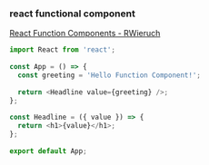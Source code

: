 ### react functional component


[React Function Components - RWieruch](https://www.robinwieruch.de/react-function-component#react-arrow-function-component "React Function Components - RWieruch")




```js
import React from 'react';
 
const App = () => {
  const greeting = 'Hello Function Component!';
 
  return <Headline value={greeting} />;
};
 
const Headline = ({ value }) => {
  return <h1>{value}</h1>;
};
 
export default App;
```
